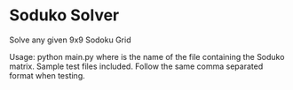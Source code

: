 # Soduko Solver
Solve any given 9x9 Sodoku Grid

Usage: python main.py <filename>
where <filename> is the name of the file containing the Soduko matrix.
Sample test files included. Follow the same comma separated format when testing.
